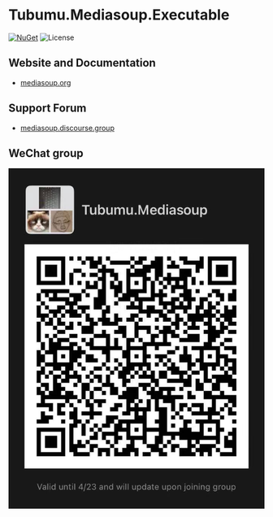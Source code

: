 # Tubumu.Mediasoup.Executable

[![NuGet](https://img.shields.io/nuget/v/Tubumu.Mediasoup.Executable.svg)](https://www.nuget.org/packages/Tubumu.Mediasoup.Executable)
![License](https://img.shields.io/github/license/albyho/Tubumu.Mediasoup.Executable)

## Website and Documentation

* [mediasoup.org](https://mediasoup.org/)

## Support Forum

* [mediasoup.discourse.group](https://mediasoup.discourse.group/)

## WeChat group
![WeChat group](https://raw.githubusercontent.com/albyho/Tubumu.Meeting.Demo/dev-07/docs/WeChat-Group.jpg)